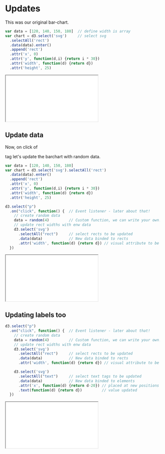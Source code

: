 # Updates

This was our original bar-chart.

```javascript
var data = [120, 140, 150, 180]  // define width is array
var chart = d3.select('svg')     // select svg
  .selectAll('rect')
  .data(data).enter()
  .append('rect')
  .attr('x', 0)
  .attr('y', function(d,i) {return i * 30})
  .attr('width', function(d) {return d})
  .attr('height', 25)
```
<iframe src="recipes/updates-bar.html" sandbox="allow-same-origin allow-scripts" onload="this.style.height=this.contentDocument.documentElement.scrollHeight+2+'px';"></iframe>

## Update __data__

Now, on click of <p> tag let's update the barchart with random data.

```javascript
var data = [120, 140, 150, 180]
var chart = d3.select('svg').selectAll('rect')
  .data(data).enter()
  .append('rect')
  .attr('x', 0)
  .attr('y', function(d,i) {return i * 30})
  .attr('width', function(d) {return d})
  .attr('height', 25)

d3.select("p")
  .on("click", function() {  // Event listener - later about that!
    // create random data
    data = random(4)         // Custom function, we can write your own!
    // update rect widths with enw data
    d3.select('svg')
      .selectAll("rect")     // select rects to be updated
      .data(data)            // New data binded to rects
      .attr('width', function(d) {return d}) // visual attribute to be updated
  })
```
<iframe src="recipes/updates-bar-pclick.html" sandbox="allow-same-origin allow-scripts" onload="this.style.height=this.contentDocument.documentElement.scrollHeight+2+'px';"></iframe>

## Updating labels too

```javascript
d3.select("p")
  .on("click", function() {  // Event listener - later about that!
    // create random data
    data = random(4)         // Custom function, we can write your own!
    // update rect widths with enw data
    d3.select('svg')
      .selectAll("rect")     // select rects to be updated
      .data(data)            // New data binded to rects
      .attr('width', function(d) {return d}) // visual attribute to be updated

    d3.select('svg')
      .selectAll("text")     // select text tags to be updated
      .data(data)            // New data binded to elements
      .attr('x', function(d) {return d-20}) // placed at new positions
      .text(function(d) {return d})         // value updated
  })
```
<iframe src="recipes/updates-bar-pclick-labels.html" sandbox="allow-same-origin allow-scripts" onload="this.style.height=this.contentDocument.documentElement.scrollHeight+2+'px';"></iframe>
